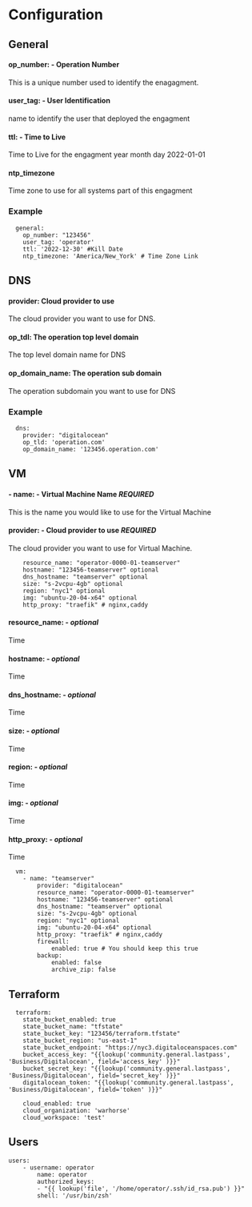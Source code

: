 # Configuration

## General
#### op_number: - Operation Number
This is a unique number used to identify the enagagment.
#### user_tag: - User Identification
name to identify the user that deployed the engagment
#### ttl: - Time to Live
Time to Live for the engagment year month day 2022-01-01
#### ntp_timezone
Time zone to use for all systems part of this engagment

### Example
```
  general:
    op_number: "123456"
    user_tag: 'operator'
    ttl: '2022-12-30' #Kill Date
    ntp_timezone: 'America/New_York' # Time Zone Link
```
## DNS
#### provider: Cloud provider to use
The cloud provider you want to use for DNS.
#### op_tdl: The operation top level domain 
The top level domain name for DNS
#### op_domain_name: The operation sub domain
The operation subdomain you want to use for DNS
### Example
```
  dns:
    provider: "digitalocean"
    op_tld: 'operation.com'
    op_domain_name: '123456.operation.com'
```
## VM
#### - name: - Virtual Machine Name *REQUIRED*
This is the name you would like to use for the Virtual Machine
#### provider: - Cloud provider to use *REQUIRED*
The cloud provider you want to use for Virtual Machine.
        
        resource_name: "operator-0000-01-teamserver"
        hostname: "123456-teamserver" optional
        dns_hostname: "teamserver" optional
        size: "s-2vcpu-4gb" optional
        region: "nyc1" optional
        img: "ubuntu-20-04-x64" optional
        http_proxy: "traefik" # nginx,caddy
#### resource_name: - *optional*
Time
#### hostname: - *optional*
Time
#### dns_hostname: - *optional*
Time
#### size: - *optional*
Time
#### region: - *optional*
Time
#### img: - *optional*
Time

#### http_proxy: - *optional*
Time

```
  vm:
    - name: "teamserver"
        provider: "digitalocean"
        resource_name: "operator-0000-01-teamserver"
        hostname: "123456-teamserver" optional
        dns_hostname: "teamserver" optional
        size: "s-2vcpu-4gb" optional
        region: "nyc1" optional
        img: "ubuntu-20-04-x64" optional
        http_proxy: "traefik" # nginx,caddy
        firewall: 
            enabled: true # You should keep this true
        backup: 
            enabled: false
            archive_zip: false
```

## Terraform

```
  terraform:
    state_bucket_enabled: true
    state_bucket_name: "tfstate"
    state_bucket_key: "123456/terraform.tfstate"
    state_bucket_region: "us-east-1"
    state_bucket_endpoint: "https://nyc3.digitaloceanspaces.com"
    bucket_access_key: "{{lookup('community.general.lastpass', 'Business/Digitalocean', field='access_key' )}}"
    bucket_secret_key: "{{lookup('community.general.lastpass', 'Business/Digitalocean', field='secret_key' )}}"
    digitalocean_token: "{{lookup('community.general.lastpass', 'Business/Digitalocean', field='token' )}}"
```

```
    cloud_enabled: true
    cloud_organization: 'warhorse'
    cloud_workspace: 'test'
```
## Users

```
users:
    - username: operator
        name: operator
        authorized_keys:
        - "{{ lookup('file', '/home/operator/.ssh/id_rsa.pub') }}"
        shell: '/usr/bin/zsh'
```